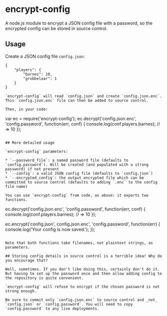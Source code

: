 # encrypt-config

A node.js module to encrypt a JSON config file with a password, so the encrypted config can be stored in source control.

## Usage

Create a JSON config file `config.json`:

```
{
    "players": {
        "barnes": 10,
        "grobbelaar": 1
    }
}

`encrypt-config` will read `config.json` and create `config.json.enc`. This `config.json.enc` file can then be added to source control.

Then, in your code:

```
var ec = require('encrypt-config');
ec.decrypt('config.json.enc', 'config.password', function(err, conf) {
    console.log(conf.players.barnes); // => 10
});
```

## More detailed usage

`encrypt-config` parameters:

* `--password_file`: a named password file (defaults to `config.password`). Will be created (and populated with a strong password) if not present
* `--config`: a valid JSON config file (defaults to `config.json`)
* `--encrypted_config`: the output encrypted file which can be committed to source control (defaults to adding `.enc` to the config file name)

You can use `encrypt-config` from code, as above: it exports two functions.

```
ec.decrypt('config.json.enc', 'config.password', function(err, conf) {
    console.log(conf.players.barnes); // => 10
});

ec.encrypt('config.json', config.json.enc', 'config.password', function(err) {
    console.log('Your config is now saved.');
});
```

Note that both functions take filenames, not plaintext strings, as parameters.

## Storing config details in source control is a terrible idea! Why do you encourage that?

Well, sometimes. If you don't like doing this, certainly don't do it. But having to set up the password once and then allow adding config to the repository is quite convenient.

`encrypt-config` will refuse to encrypt if the chosen password is not strong enough.

Be sure to commit only `config.json.enc` to source control and _not_ `config.json` or `config.password`. You will need to copy `config.password` to any live deployments.
